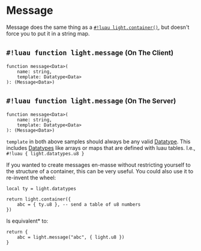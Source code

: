 # Message

Message does the same thing as a [`#!luau light.container()`](./container.md), but doesn't force you to put it in a
string map.

## `#!luau function light.message` <small>(On The Client)</small>

```luau title='<!-- shared --> <!-- sync --> <!-- async -->'
function message<Data>(
    name: string,
    template: Datatype<Data>
): (Message<Data>)
```

## `#!luau function light.message` <small>(On The Server)</small>

```luau title='<!-- shared --> <!-- sync -->'
function message<Data>(
    name: string,
    template: Datatype<Data>
): (Message<Data>)
```

`template` in both above samples should always be any valid [Datatype](../../../datatypes/index.md#what-is-a-datatype).
This includes [Datatypes](../../../datatypes/index.md#what-is-a-datatype) like arrays or maps that are defined with luau tables.
I.e., `#!luau { light.datatypes.u8 }`

If you wanted to create messages en-masse without restricting yourself to the structure of a container, this can be
very useful. You could also use it to re-invent the wheel:

```luau
local ty = light.datatypes

return light.container({
    abc = { ty.u8 }, -- send a table of u8 numbers
})
```

Is equivalent* to:

```luau
return {
    abc = light.message("abc", { light.u8 })
}
```
